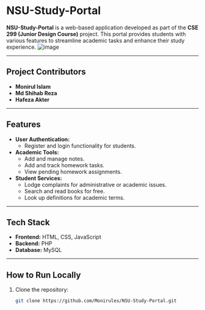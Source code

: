 # NSU-Study-Portal

**NSU-Study-Portal** is a web-based application developed as part of the **CSE 299 (Junior Design Course)** project. This portal provides students with various features to streamline academic tasks and enhance their study experience.
![image](https://github.com/user-attachments/assets/aa82768d-4068-45c7-9616-770951758e4b)

---

## Project Contributors
- **Monirul Islam**
- **Md Shihab Reza**  
- **Hafeza Akter**  


---

## Features
- **User Authentication:**  
  - Register and login functionality for students.  
- **Academic Tools:**  
  - Add and manage notes.  
  - Add and track homework tasks.  
  - View pending homework assignments.  
- **Student Services:**  
  - Lodge complaints for administrative or academic issues.  
  - Search and read books for free.  
  - Look up definitions for academic terms.  

---

## Tech Stack
- **Frontend:** HTML, CSS, JavaScript  
- **Backend:** PHP  
- **Database:** MySQL  

---

## How to Run Locally
1. Clone the repository:  
   ```bash
   git clone https://github.com/Monirules/NSU-Study-Portal.git

